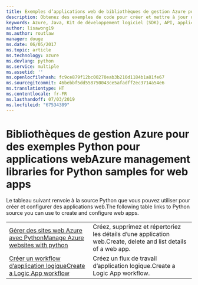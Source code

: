 ```yaml
---
title: Exemples d’applications web de bibliothèques de gestion Azure pour Python
description: Obtenez des exemples de code pour créer et mettre à jour des applications web Azure hébergées dans App Service à l’aide des bibliothèques de gestion Azure pour Python
keywords: Azure, Java, Kit de développement logiciel (SDK), API, applications web, App Service
author: lisawong19
ms.author: routlaw
manager: douge
ms.date: 06/05/2017
ms.topic: article
ms.technology: azure
ms.devlang: python
ms.service: multiple
ms.assetid: ''
ms.openlocfilehash: fc9ce879f12bc00270eab3b210d1184b1a81fe67
ms.sourcegitcommit: 46bebbf5dd558750043ce5afadff2ec3714a54e6
ms.translationtype: HT
ms.contentlocale: fr-FR
ms.lasthandoff: 07/03/2019
ms.locfileid: "67534389"
---
```

# <a name="azure-management-libraries-for-python-samples-for-web-apps"></a><span data-ttu-id="87c7c-104">Bibliothèques de gestion Azure pour des exemples Python pour applications web</span><span class="sxs-lookup"><span data-stu-id="87c7c-104">Azure management libraries for Python samples for web apps</span></span>

<span data-ttu-id="87c7c-105">Le tableau suivant renvoie à la source Python que vous pouvez utiliser pour créer et configurer des applications web.</span><span class="sxs-lookup"><span data-stu-id="87c7c-105">The following table links to Python source you can use to create and configure web apps.</span></span> 

|||
|---|---|
| <span data-ttu-id="87c7c-106">[Gérer des sites web Azure avec Python][1]</span><span class="sxs-lookup"><span data-stu-id="87c7c-106">[Manage Azure websites with python][1]</span></span> | <span data-ttu-id="87c7c-107">Créez, supprimez et répertoriez les détails d’une application web.</span><span class="sxs-lookup"><span data-stu-id="87c7c-107">Create, delete and list details of a web app.</span></span> |
| <span data-ttu-id="87c7c-108">[Créer un workflow d’application logique][2]</span><span class="sxs-lookup"><span data-stu-id="87c7c-108">[Create a Logic App workflow][2]</span></span> | <span data-ttu-id="87c7c-109">Créez un flux de travail d’application logique.</span><span class="sxs-lookup"><span data-stu-id="87c7c-109">Create a Logic App workflow.</span></span> |

[1]: https://azure.microsoft.com/resources/samples/app-service-web-python-manage
[2]: python-sdk-azure-samples-logic-app-workflow.md


